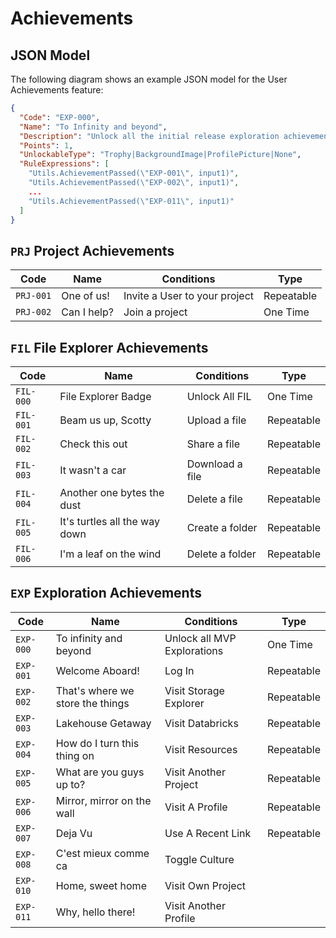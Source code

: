 # Achievements

## JSON Model

The following diagram shows an example JSON model for the User Achievements feature:

```json
{
  "Code": "EXP-000",
  "Name": "To Infinity and beyond",
  "Description": "Unlock all the initial release exploration achievements",
  "Points": 1,
  "UnlockableType": "Trophy|BackgroundImage|ProfilePicture|None",
  "RuleExpressions": [
    "Utils.AchievementPassed(\"EXP-001\", input1)",
    "Utils.AchievementPassed(\"EXP-002\", input1)",
    ...
    "Utils.AchievementPassed(\"EXP-011\", input1)"
  ]
}
```

## `PRJ` Project Achievements

| Code      | Name        | Conditions                    | Type       |
| --------- | ----------- | ----------------------------- | ---------- |
| `PRJ-001` | One of us!  | Invite a User to your project | Repeatable |
| `PRJ-002` | Can I help? | Join a project                | One Time   |

## `FIL` File Explorer Achievements

| Code      | Name                          | Conditions      | Type       |
| --------- | ----------------------------- | --------------- | ---------- |
| `FIL-000` | File Explorer Badge           | Unlock All FIL  | One Time   |
| `FIL-001` | Beam us up, Scotty            | Upload a file   | Repeatable |
| `FIL-002` | Check this out                | Share a file    | Repeatable |
| `FIL-003` | It wasn't a car               | Download a file | Repeatable |
| `FIL-004` | Another one bytes the dust    | Delete a file   | Repeatable |
| `FIL-005` | It's turtles all the way down | Create a folder | Repeatable |
| `FIL-006` | I'm a leaf on the wind        | Delete a folder | Repeatable |

## `EXP` Exploration Achievements

| Code      | Name                             | Conditions                  | Type       |
| --------- | -------------------------------- | --------------------------- | ---------- |
| `EXP-000` | To infinity and beyond           | Unlock all MVP Explorations | One Time   |
| `EXP-001` | Welcome Aboard!                  | Log In                      | Repeatable |
| `EXP-002` | That's where we store the things | Visit Storage Explorer      | Repeatable |
| `EXP-003` | Lakehouse Getaway                | Visit Databricks            | Repeatable |
| `EXP-004` | How do I turn this thing on      | Visit Resources             | Repeatable |
| `EXP-005` | What are you guys up to?         | Visit Another Project       | Repeatable |
| `EXP-006` | Mirror, mirror on the wall       | Visit A Profile             | Repeatable |
| `EXP-007` | Deja Vu                          | Use A Recent Link           | Repeatable |
| `EXP-008` | C'est mieux comme ca             | Toggle Culture              |
| `EXP-010` | Home, sweet home                 | Visit Own Project           |
| `EXP-011` | Why, hello there!                | Visit Another Profile       |
